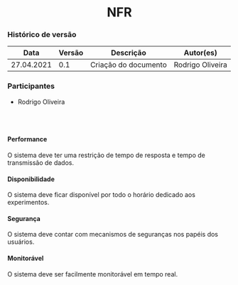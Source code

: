 # <center> NFR

### Histórico de versão<br>

|Data | Versão | Descrição | Autor(es)|
| -- | -- | -- | -- |
| 27.04.2021 | 0.1 | Criação do documento |Rodrigo Oliveira|

### Participantes

* Rodrigo Oliveira

<br><br>
  
#### Performance
O sistema deve ter uma restrição de tempo de resposta e tempo de transmissão de dados.

#### Disponibilidade
O sistema deve ficar disponível por todo o horário dedicado aos experimentos.

#### Segurança
O sistema deve contar com mecanismos de seguranças nos papéis dos usuários.

#### Monitorável
O sistema deve ser facilmente monitorável em tempo real.
